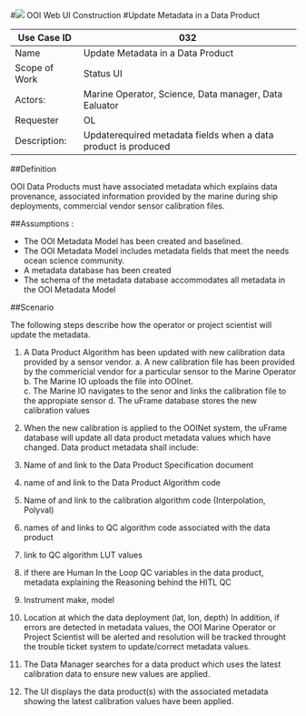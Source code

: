 #![](http://www.rpsgroup.com/images/2012-specific/RPSlogo.aspx) OOI Web UI Construction 
#Update Metadata in a Data Product

| Use Case ID | 032 |
| --- | --- |
| Name | Update Metadata in a Data Product |
| Scope of Work | Status UI |
| Actors: | Marine Operator, Science, Data manager, Data Ealuator|
| Requester | OL |
| Description: | Updaterequired metadata fields when a data product is produced|


##Definition

OOI Data Products must have associated metadata which explains data provenance, associated information provided by the marine during ship deployments, commercial vendor sensor calibration files.

##Assumptions :

- The OOI Metadata Model has been created and baselined.
- The OOI Metadata Model includes metadata fields that meet the needs ocean science community.
- A metadata database has been created 
- The schema of the metadata database accommodates all metadata in the OOI Metadata Model

##Scenario

The following steps describe how the operator or project scientist will update the metadata.


1. A Data Product Algorithm has been updated with new calibration data provided by a sensor vendor. 
a. A new calibration file has been provided by the commericial vendor for a particular sensor to the Marine Operator
b. The Marine IO uploads the file into OOInet.  
c. The Marine IO navigates to the senor and links the calibration file to the appropiate sensor
d. The uFrame database stores the new calibration values

2. When the new calibration is applied to the OOINet system, the uFrame database will update all data product metadata values which have changed. Data product metadata shall include:
  1. Name of and link to the Data Product Specification document
  2. name of and link to the Data Product Algorithm code
  3. Name of and link to the calibration algorithm code (Interpolation, Polyval)
  4. names of and links to QC algorithm code associated with the data product
  5. link to QC algorithm LUT values
  6. if there are Human In the Loop QC variables in the data product, metadata explaining the Reasoning behind the HITL QC
  7. Instrument make, model
  8. Location at which the data deployment (lat, lon, depth)
In addition, if errors are detected in metadata values, the OOI Marine Operator or Project Scientist will be alerted and resolution will be tracked throught the trouble ticket system to update/correct metadata values.

3. The Data Manager searches for a data product which uses the latest calibration data to ensure new values are applied.

4. The UI displays the data product(s) with the associated metadata showing the latest calibration values have been applied.
